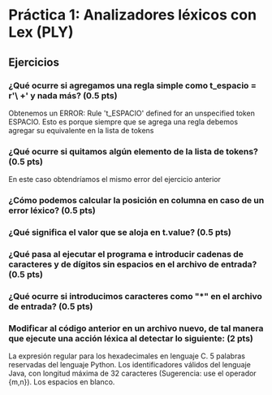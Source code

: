 <h1>Práctica 1: Analizadores léxicos con Lex (PLY)</h1>

<h2>Ejercicios</h2>
<h3>¿Qué ocurre si agregamos una regla simple como t_espacio = r'\ +' y nada más? (0.5 pts)</h3>
Obtenemos un ERROR: Rule 't_ESPACIO' defined for an unspecified token ESPACIO. Esto es porque siempre que se agrega una regla debemos agregar su equivalente en la lista de tokens

<h3>¿Qué ocurre si quitamos algún elemento de la lista de tokens? (0.5 pts)</h3>
En este caso obtendríamos el mismo error del ejercicio anterior

<h3>¿Cómo podemos calcular la posición en columna en caso de un error léxico? (0.5 pts)</h3>
<h3>¿Qué significa el valor que se aloja en t.value? (0.5 pts)</h3>
<h3>¿Qué pasa al ejecutar el programa e introducir cadenas de caracteres y de dígitos sin espacios en el archivo de entrada? (0.5 pts)</h3>
<h3>¿Qué ocurre si introducimos caracteres como "*" en el archivo de entrada? (0.5 pts)</h3>
<h3>Modificar al código anterior en un archivo nuevo, de tal manera que ejecute una acción léxica al detectar lo siguiente: (2 pts)</h3>
La expresión regular para los hexadecimales en lenguaje C.
5 palabras reservadas del lenguaje Python.
Los identificadores válidos del lenguaje Java, con longitud máxima de 32 caracteres (Sugerencia: use el operador {m,n}).
Los espacios en blanco.